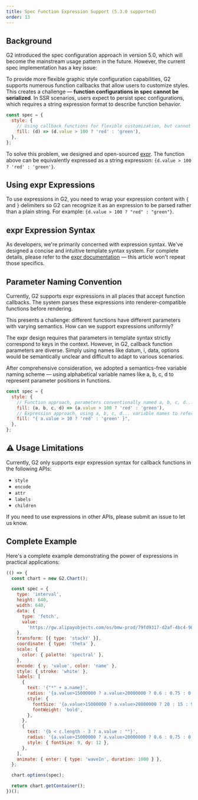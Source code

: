 ```yaml
---
title: Spec Function Expression Support (5.3.0 supported)
order: 13
---
```


## Background

G2 introduced the spec configuration approach in version 5.0, which will become the mainstream usage pattern in the future. However, the current spec implementation has a key issue:

To provide more flexible graphic style configuration capabilities, G2 supports numerous function callbacks that allow users to customize styles. This creates a challenge — **function configurations in spec cannot be serialized**. In SSR scenarios, users expect to persist spec configurations, which requires a string expression format to describe function behavior.

```js
const spec = {
  style: {
    // Using callback functions for flexible customization, but cannot be persisted
    fill: (d) => (d.value > 100 ? 'red' : 'green'),
  },
};
```

To solve this problem, we designed and open-sourced [expr](https://github.com/antvis/expr). The function above can be equivalently expressed as a string expression: `{d.value > 100 ? 'red' : 'green'}`.

## Using expr Expressions

To use expressions in G2, you need to wrap your expression content with `{` and `}` delimiters so G2 can recognize it as an expression to be parsed rather than a plain string. For example: `{d.value > 100 ? "red" : "green"}`.

## expr Expression Syntax

As developers, we're primarily concerned with expression syntax. We've designed a concise and intuitive template syntax system. For complete details, please refer to the [expr documentation](https://github.com/antvis/expr#readme) — this article won't repeat those specifics.

## Parameter Naming Convention

Currently, G2 supports expr expressions in all places that accept function callbacks. The system parses these expressions into renderer-compatible functions before rendering.

This presents a challenge: different functions have different parameters with varying semantics. How can we support expressions uniformly?

The expr design requires that parameters in template syntax strictly correspond to keys in the context. However, in G2, callback function parameters are diverse. Simply using names like datum, i, data, options would be semantically unclear and difficult to adapt to various scenarios.

After comprehensive consideration, we adopted a semantics-free variable naming scheme — using alphabetical variable names like a, b, c, d to represent parameter positions in functions.

```js
const spec = {
  style: {
    // Function approach, parameters conventionally named a, b, c, d...
    fill: (a, b, c, d) => (a.value > 100 ? 'red' : 'green'),
    // Expression approach, using a, b, c, d... variable names to reference parameters
    fill: "{ a.value > 10 ? 'red' : 'green' }",
  },
};
```

## ⚠️ Usage Limitations

Currently, G2 only supports expr expression syntax for callback functions in the following APIs:

- `style`
- `encode`
- `attr`
- `labels`
- `children`

If you need to use expressions in other APIs, please submit an issue to let us know.

## Complete Example

Here's a complete example demonstrating the power of expressions in practical applications:

```js | ob
(() => {
  const chart = new G2.Chart();

  const spec = {
    type: 'interval',
    height: 640,
    width: 640,
    data: {
      type: 'fetch',
      value:
        'https://gw.alipayobjects.com/os/bmw-prod/79fd9317-d2af-4bc4-90fa-9d07357398fd.csv',
    },
    transform: [{ type: 'stackY' }],
    coordinate: { type: 'theta' },
    scale: {
      color: { palette: 'spectral' },
    },
    encode: { y: 'value', color: 'name' },
    style: { stroke: 'white' },
    labels: [
      {
        text: '{"*" + a.name}',
        radius: '{a.value>15000000 ? a.value>20000000 ? 0.6 : 0.75 : 0.9}',
        style: {
          fontSize: '{a.value>15000000 ? a.value>20000000 ? 20 : 15 : 9}',
          fontWeight: 'bold',
        },
      },
      {
        text: '{b < c.length - 3 ? a.value : ""}',
        radius: '{a.value>15000000 ? a.value>20000000 ? 0.6 : 0.75 : 0.9}',
        style: { fontSize: 9, dy: 12 },
      },
    ],
    animate: { enter: { type: 'waveIn', duration: 1000 } },
  };

  chart.options(spec);

  return chart.getContainer();
})();
```
